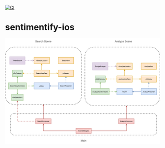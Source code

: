 [![CI](https://github.com/dev-thalizao/sentimentify-ios/actions/workflows/ci.yml/badge.svg)](https://github.com/dev-thalizao/sentimentify-ios/actions/workflows/ci.yml)

# sentimentify-ios

![architecture](./.github/images/architecture.png)